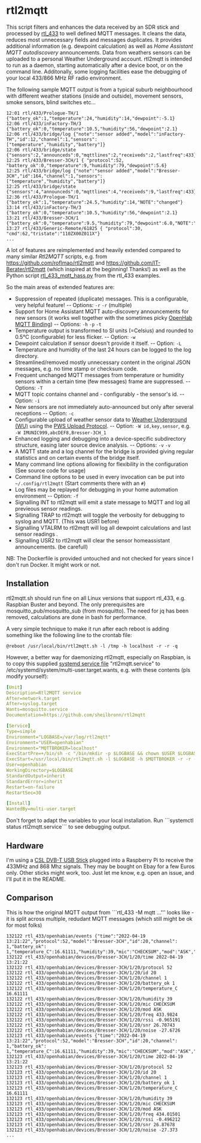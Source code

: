 # rtl2mqtt

This script filters and enhances the data received by an SDR stick and processed by [rtl_433](https://github.com/merbanan/rtl_433) to well defined MQTT messages.
It cleans the data, reduces most unnecessary fields and messages duplicates. 
It provides additional information (e.g. dewpoint calculation) as well as *Home Assistant MQTT autodiscovery* announcements. 
Data from weathers sensors can be uploaded to a personal Weather Underground account.
rtl2mqtt is intended to run as a daemon, starting automatically after a device boot, or on the command line.
Additonally, some logging facilities ease the debugging of your local 433/866 MHz RF radio environment.

The following sample MQTT output is from a typical suburb neighbourhood with different weather stations (inside and outside), movement sensors, smoke sensors, blind switches etc...

```log
12:01 rtl/433/Prologue-TH/1 {"battery_ok":1,"temperature":24,"humidity":14,"dewpoint":-5.1}
12:06 rtl/433/inFactory-TH/3 {"battery_ok":0,"temperature":10.5,"humidity":56,"dewpoint":2.1}
12:06 rtl/433/bridge/log {"note":"sensor added","model":"inFactory-TH","id":12,"channel":1,"sensors":["temperature","humidity","battery"]}
12:06 rtl/433/bridge/state {"sensors":2,"announceds":0,"mqttlines":2,"receiveds":2,"lastfreq":433}
12:25 rtl/433/Bresser-3CH/1 { "protocol":52, "battery_ok":0,"temperature":9,"humidity":79,"dewpoint":5.6}
12:25 rtl/433/bridge/log {"note":"sensor added","model":"Bresser-3CH","id":164,"channel":1,"sensors":["temperature","humidity","battery"]}
12:25 rtl/433/bridge/state {"sensors":4,"announceds":0,"mqttlines":4,"receiveds":9,"lastfreq":433}
12:36 rtl/433/Prologue-TH/1 {"battery_ok":1,"temperature":24.5,"humidity":14,"NOTE":"changed"}
13:14 rtl/433/inFactory-TH/3 {"battery_ok":0,"temperature":10.5,"humidity":56,"dewpoint":2.1}
13:21 rtl/433/Bresser-3CH/1 {"battery_ok":0,"temperature":9.5,"humidity":79,"dewpoint":6.0,"NOTE":"changed"}
13:27 rtl/433/Generic-Remote/61825 { "protocol":30, "cmd":62,"tristate":"110ZX00Z011X"}
...
```

A lot of features are reimplemented and heavily extended compared to many similar *Rtl2MQTT* scripts, e.g. from https://github.com/roflmao/rtl2mqtt and https://github.com/IT-Berater/rtl2mqtt (which inspired at the beginning! Thanks!) as well as the 
Python script [rtl_433_mqtt_hass.py](https://github.com/merbanan/rtl_433/blob/master/examples/rtl_433_mqtt_hass.py) from the rtl_433 examples.

So the main areas of extended features are:

* Suppression of repeated (duplicate) messages. This is a configurable, very helpful feature! -- Options: `-r` `-r` (multiple)
* Support for Home Assistant MQTT auto-discovery announcements for new sensors (it works well together with the sometimes picky [OpenHab MQTT Binding](https://www.openhab.org/addons/bindings/mqtt.homeassistant)) -- Options: `-h` `-p` `-t`
* Temperature output is transformed to SI units (=Celsius) and rounded to 0.5°C (configurable) for less flicker. -- Option: `-w`
* Dewpoint calculation if sensor doesn't provide it itself. -- Option:  `-L`
* Temperature and humidity of the last 24 hours can be logged to the log directory.
* Streamlined/removed mostly unnecessary content in the original JSON messages, e.g. no time stamp or checksum code.
* Frequent unchanged MQTT messages from temperature or humidity sensors within a certain time (few messages) frame are suppressed. -- Options: `-T`
* MQTT topic contains channel and - configurably - the sensor's id. -- Option: `-i`
* New sensors are not immediately auto-announced but only after several receptions -- Option: `-c`
* Configurable upload of weather sensor data to [Weather Underground (WU)](https://www.wunderground.com) using the [PWS Upload Protocol](https://support.weather.com/s/article/PWS-Upload-Protocol).  -- Option: `-W id,key,sensor`, e.g. `-W IMUNIC999,abcDEF8,Bresser-3CH_1`
* Enhanced logging and debugging into a device-specific subdirectory structure, easing later source device analysis. -- Options: `-v` `-v`
* A MQTT state and a log channel for the bridge is provided giving regular statistics and on certain events of the bridge itself.
* Many command line options allowing for flexibility in the configuration (See source code for usage)
* Command line options to be used in every invocation can be put into `~/.config/rtl2mqtt` (Start comments there with an `#`)
* Log files may be replayed for debugging in your home automation environment -- Option: `-f`
* Signalling INT to rtl2mqtt will emit a state message to MQTT and log all previeous sensor readings.
* Signalling TRAP to rtl2mqtt will toggle the verbosity for debugging to syslog and MQTT. (This was USR1 before)
* Signalling VTALRM to rtl2mqtt will log all dewpoint calculations and last sensor readings .
* Signalling USR2 to rtl2mqtt will clear the sensor homeassistant announcements. (be carefull)

NB: The Dockerfile is provided untouched and not checked for years since I don't run Docker. It might work or not.

## Installation

rtl2mqtt.sh should run fine on all Linux versions that support rtl_433, e.g. Raspbian Buster and beyond.
The only prerequisites are mosquitto_pub/mosquitto_sub (from mosquitto). The need for jq has been removed, calculations are done in bash for performance.

A very simple technique to make it run after each reboot is adding something like the following line to the crontab file:

```crontab
@reboot /usr/local/bin/rtl2mqtt.sh -l /tmp -h localhost -r -r -q
```

However, a better way for daemonizing rtl2mqtt, especially on Raspbian, is to copy this supplied [systemd service file](https://www.raspberrypi.org/documentation/linux/usage/systemd.md) "rtl2mqtt.service" to /etc/systemd/system/multi-user.target.wants, e.g. with these contents (pls modify yourself):

```YAML
[Unit]
Description=Rtl2MQTT service
After=network.target
After=syslog.target
Wants=mosquitto.service
Documentation=https://github.com/sheilbronn/rtl2mqtt

[Service]
Type=simple
Environment="LOGBASE=/var/log/rtl2mqtt"
Environment="USER=openhabian"
Environment="MQTTBROKER=localhost"
ExecStartPre=+/bin/sh -c "/bin/mkdir -p $LOGBASE && chown $USER $LOGBASE && logger $LOGBASE in place."
ExecStart=/usr/local/bin/rtl2mqtt.sh -l $LOGBASE -h $MQTTBROKER -r -r -q
User=openhabian
WorkingDirectory=$LOGBASE
StandardOutput=inherit
StandardError=inherit
Restart=on-failure
RestartSec=30

[Install]
WantedBy=multi-user.target
```

Don't forget to adapt the variables to your local installation. Run ```systemctl status rtl2mqtt.service´´´ to see debugging output.

## Hardware

I'm using a [CSL DVB-T USB Stick](https://www.amazon.de/CSL-Realtek-Chip-Fernbedienung-Antenne-Windows/dp/B00CIQKFAO) plugged into a Raspberry Pi to receive the 433MHz and 868 Mhz signals. They may be bought on Ebay for a few Euros only. Other sticks might work, too. Just let me know, e.g. open an issue, and I'll put it in the README.

## Comparison

This is how the original MQTT output from ```rtl_433 -M mqtt ...''' looks like - it is split across multiple, redudant MQTT messages (which still might be ok for most folks)
```log
132122 rtl_433/openhabian/events {"time":"2022-04-19 13:21:22","protocol":52,"model":"Bresser-3CH","id":20,"channel": 1,"battery_ok": 1,"temperature_C":16.61111,"humidity":39,"mic":"CHECKSUM","mod":"ASK","freq":433.9824,"rssi":-0.965191,"snr":26.70743,"noise":-27.6726}
132122 rtl_433/openhabian/devices/Bresser-3CH/1/20/time 2022-04-19 13:21:22
132122 rtl_433/openhabian/devices/Bresser-3CH/1/20/protocol 52
132122 rtl_433/openhabian/devices/Bresser-3CH/1/20/id 20
132122 rtl_433/openhabian/devices/Bresser-3CH/1/20/channel 1
132122 rtl_433/openhabian/devices/Bresser-3CH/1/20/battery_ok 1
132122 rtl_433/openhabian/devices/Bresser-3CH/1/20/temperature_C 16.61111
132122 rtl_433/openhabian/devices/Bresser-3CH/1/20/humidity 39
132122 rtl_433/openhabian/devices/Bresser-3CH/1/20/mic CHECKSUM
132122 rtl_433/openhabian/devices/Bresser-3CH/1/20/mod ASK
132122 rtl_433/openhabian/devices/Bresser-3CH/1/20/freq 433.9824
132122 rtl_433/openhabian/devices/Bresser-3CH/1/20/rssi -0.965191
132122 rtl_433/openhabian/devices/Bresser-3CH/1/20/snr 26.70743
132122 rtl_433/openhabian/devices/Bresser-3CH/1/20/noise -27.6726
132123 rtl_433/openhabian/events {"time":"2022-04-19 13:21:22","protocol":52,"model":"Bresser-3CH","id":20,"channel": 1,"battery_ok": 1,"temperature_C":16.61111,"humidity":39,"mic":"CHECKSUM","mod":"ASK","freq":434.01501,"rssi":-0.496212,"snr":26.87678,"noise":-27.373}
132123 rtl_433/openhabian/devices/Bresser-3CH/1/20/time 2022-04-19 13:21:22
132123 rtl_433/openhabian/devices/Bresser-3CH/1/20/protocol 52
132123 rtl_433/openhabian/devices/Bresser-3CH/1/20/id 20
132123 rtl_433/openhabian/devices/Bresser-3CH/1/20/channel 1
132123 rtl_433/openhabian/devices/Bresser-3CH/1/20/battery_ok 1
132123 rtl_433/openhabian/devices/Bresser-3CH/1/20/temperature_C 16.61111
132123 rtl_433/openhabian/devices/Bresser-3CH/1/20/humidity 39
132123 rtl_433/openhabian/devices/Bresser-3CH/1/20/mic CHECKSUM
132123 rtl_433/openhabian/devices/Bresser-3CH/1/20/mod ASK
132123 rtl_433/openhabian/devices/Bresser-3CH/1/20/freq 434.01501
132123 rtl_433/openhabian/devices/Bresser-3CH/1/20/rssi -0.496212
132123 rtl_433/openhabian/devices/Bresser-3CH/1/20/snr 26.87678
132123 rtl_433/openhabian/devices/Bresser-3CH/1/20/noise -27.373
...
```